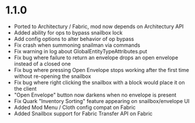 # 1.1.0

- Ported to Architectury / Fabric, mod now depends on Architectury API
- Added ability for ops to bypass snailbox lock
- Add config options to alter behavior of op bypass
- Fix crash when summoning snailman via commands
- Fix warning in log about GlobalEntityTypeAttributes.put
- Fix bug where failure to return an envelope drops an open envelope instead of a closed one
- Fix bug where pressing Open Envelope stops working after the first time without re-opening the snailbox
- Fix bug where right clicking the snailbox with a block would place it on the client
- "Open Envelope" button now darkens when no envelope is present
- Fix Quark "Inventory Sorting" feature appearing on snailbox/envelope UI
- Added Mod Menu / Cloth config compat on Fabric
- Added Snailbox support for Fabric Transfer API on Fabric